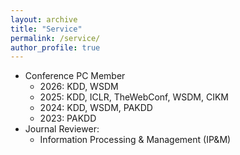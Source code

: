 ```yaml
---
layout: archive
title: "Service"
permalink: /service/
author_profile: true
---
```


* Conference PC Member
  * 2026: KDD, WSDM
  * 2025: KDD, ICLR, TheWebConf, WSDM, CIKM
  * 2024: KDD, WSDM, PAKDD 
  * 2023: PAKDD
* Journal Reviewer:
    * Information Processing & Management (IP&M)
